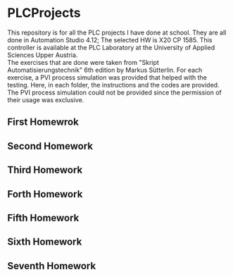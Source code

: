 # PLCProjects
This repository is for all the PLC projects I have done at school. They are all done in Automation Studio 4.12; The selected HW is X20 CP 1585. This controller is available at the PLC Laboratory at the University of Applied Sciences Upper Austria.  
The exercises that are done were taken from "Skript Automatisierungstechnik" 6th edition by Markus Sütterlin. For each exercise, a PVI process simulation was provided that helped with the testing.
Here, in each folder, the instructions and the codes are provided. The PVI process simulation could not be provided since the permission of their usage was exclusive.

## First Homewrok

## Second Homework

## Third Homework

## Forth Homework

## Fifth Homework

## Sixth Homework

## Seventh Homework
